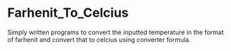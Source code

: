 # Farhenit_To_Celcius
Simply written programs to convert the inputted temperature in the format of farhenit and convert that to celcius using converter formula.
